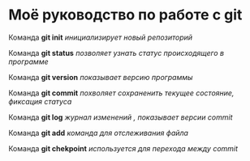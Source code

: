 # Моё руководство по работе с git
Команда **git init** *инициализирует новый репозиторий*

Команда **git status** *позволяет узнать статус происходящего в программе*

Команда **git version** *показывает версию программы* 

Команда **git commit** *похволяет сохраненить текущее состояние, фиксация статуса* 

Команда **git log** *журнал изменений , показывает версии commit* 

Команда **git add**  *команда для отслеживания файла* 

Команда **git chekpoint** *используется для перехода между commit* 